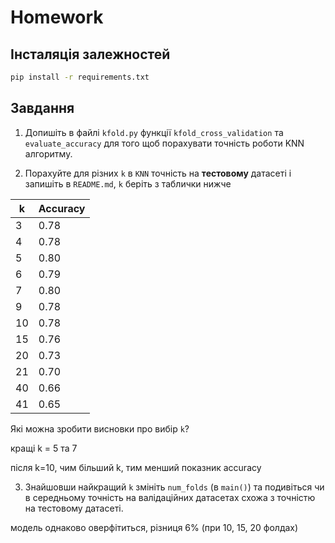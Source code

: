 # Homework


## Інсталяція залежностей

```bash
pip install -r requirements.txt
```


## Завдання

1. Допишіть в файлі `kfold.py` функції `kfold_cross_validation` та `evaluate_accuracy` для того щоб порахувати точність роботи KNN алгоритму.

2. Порахуйте для різних `k` в `KNN` точність на **тестовому** датасеті і запишіть в `README.md`, `k` беріть з таблички нижче

 k | Accuracy
---|----------
 3 | 0.78
 4 | 0.78
 5 | 0.80
 6 | 0.79
 7 | 0.80
 9 | 0.78
10 | 0.78
15 | 0.76
20 | 0.73
21 | 0.70
40 | 0.66
41 | 0.65

Які можна зробити висновки про вибір `k`?

кращі k = 5 та 7

після k=10, чим більший k, тим менший показник accuracy

3. Знайшовши найкращий `k` змініть `num_folds` (в `main()`) та подивіться чи в середньому точність на валідаційних датасетах схожа з точністю на тестовому датасеті.

модель однаково оверфітиться, різниця 6% (при 10, 15, 20 фолдах)